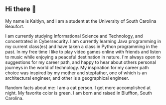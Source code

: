 ## Hi there 👋

My name is Kaitlyn, and I am a student at the University of South Carolina Beaufort.

I am currently studying Informational Science and Technology, and concentrated in Cybersecurity.
I am currently learning Java programming in my current class(es) and have taken a class in Python programming in the past.
In my free time I like to play video games online with friends and listen to music while enjoying a peaceful destination in nature.
I'm always open to suggestions for my career path, and happy to hear about others personal journeys in the world of technology.
My inspiration for my career path choice was inspired by my mother and stepfather, one of which is an architectural engineer, and other is a geographical engineer.

Random facts about me:
I am a cat person.
I get more accomplished at night.
My favorite color is green.
I am born and raised in Bluffton, South Carolina.
<!--
**kls39/kls39** is a ✨ _special_ ✨ repository because its `README.md` (this file) appears on your GitHub profile.

Here are some ideas to get you started:

- 🔭 I’m currently working on ...
- 🌱 I’m currently learning ...
- 👯 I’m looking to collaborate on ...
- 🤔 I’m looking for help with ...
- 💬 Ask me about ...
- 📫 How to reach me: ...
- 😄 Pronouns: ...
- ⚡ Fun fact: ...
-->

